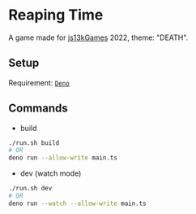 # Reaping Time

A game made for [js13kGames](https://js13kgames.com/) 2022, theme: "DEATH".

## Setup

Requirement: [`Deno`](https://deno.land/manual/getting_started/installation)

## Commands

- build

```sh
./run.sh build
# OR
deno run --allow-write main.ts
```

- dev (watch mode)

```sh
./run.sh dev
# OR
deno run --watch --allow-write main.ts
```
